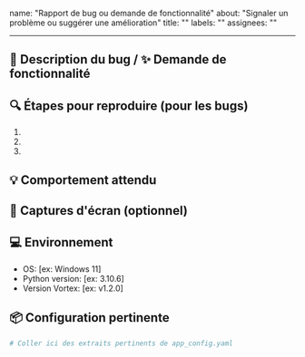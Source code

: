 name: "Rapport de bug ou demande de fonctionnalité"
about: "Signaler un problème ou suggérer une amélioration"
title: ""
labels: ""
assignees: ""

---

## 🐛 Description du bug / ✨ Demande de fonctionnalité

<!-- Décrivez clairement le problème ou la nouvelle fonctionnalité -->

## 🔍 Étapes pour reproduire (pour les bugs)

1.
2.
3.

## 💡 Comportement attendu

<!-- Que devrait-il se produire ? -->

## 📸 Captures d'écran (optionnel)

<!-- Ajoutez des captures si pertinent -->

## 💻 Environnement

- OS: [ex: Windows 11]
- Python version: [ex: 3.10.6]
- Version Vortex: [ex: v1.2.0]

## 📦 Configuration pertinente

```yaml
# Coller ici des extraits pertinents de app_config.yaml
```
